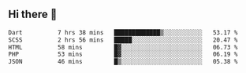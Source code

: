 ## Hi there 👋
 <!--START_SECTION:waka-->

```txt
Dart          7 hrs 38 mins   █████████████▒░░░░░░░░░░░   53.17 %
SCSS          2 hrs 56 mins   █████░░░░░░░░░░░░░░░░░░░░   20.47 %
HTML          58 mins         █▓░░░░░░░░░░░░░░░░░░░░░░░   06.73 %
PHP           53 mins         █▓░░░░░░░░░░░░░░░░░░░░░░░   06.19 %
JSON          46 mins         █▒░░░░░░░░░░░░░░░░░░░░░░░   05.38 %
```

<!--END_SECTION:waka-->
